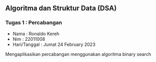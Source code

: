 ## Algoritma dan Struktur Data (DSA)

### Tugas 1 : Percabangan

- Nama : Ronaldo Kereh
- Nim : 22011008
- Hari/Tanggal : Jumat 24 February 2023

Mengaplikasikan percabangan menggunakan algoritma binary search
